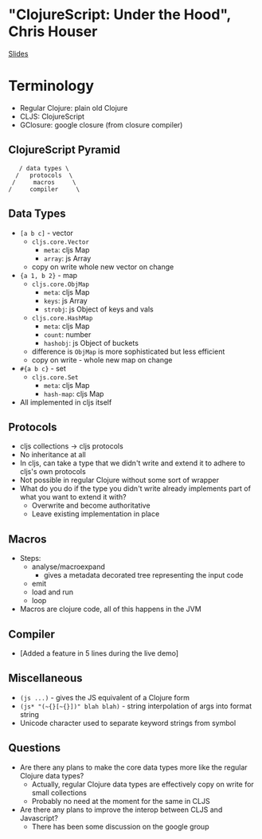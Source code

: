 # "ClojureScript: Under the Hood", Chris Houser #
[Slides](../2011-slides/chouser-clojurescript.svg)

# Terminology #
   * Regular Clojure: plain old Clojure
   * CLJS: ClojureScript
   * GClosure: google closure (from closure compiler)

## ClojureScript Pyramid ##
```
   / data types \
  /   protocols  \
 /     macros     \
/     compiler     \
```

## Data Types ##
   * `[a b c]` - vector
      * `cljs.core.Vector`
         * `meta`: cljs Map
         * `array`: js Array
      * copy on write whole new vector on change
   * `{a 1, b 2}` - map
      * `cljs.core.ObjMap`
         * `meta`: cljs Map
         * `keys`: js Array
         * `strobj`: js Object of keys and vals
      * `cljs.core.HashMap`
         * `meta`: cljs Map
         * `count`: number
         * `hashobj`: js Object of buckets
      * difference is `ObjMap` is more sophisticated but less efficient
      * copy on write - whole new map on change
   * `#{a b c}` - set
      * `cljs.core.Set`
         * `meta`: cljs Map
         * `hash-map`: cljs Map
   * All implemented in cljs itself

## Protocols ##
   * cljs collections -> cljs protocols
   * No inheritance at all
   * In cljs, can take a type that we didn't write and extend it to adhere to cljs's own protocols
   * Not possible in regular Clojure without some sort of wrapper
   * What do you do if the type you didn't write already implements part of what you want to extend it with?
      * Overwrite and become authoritative
      * Leave existing implementation in place

## Macros ##
   * Steps:
      * analyse/macroexpand
         * gives a metadata decorated tree representing the input code
      * emit
      * load and run
      * loop
   * Macros are clojure code, all of this happens in the JVM

## Compiler ##
   * [Added a feature in 5 lines during the live demo]

## Miscellaneous ##
   * `(js ...)` - gives the JS equivalent of a Clojure form
   * `(js* "(~{}[~{}])" blah blah)` - string interpolation of args into format string
   * Unicode character used to separate keyword strings from symbol

## Questions ##
   * Are there any plans to make the core data types more like the regular Clojure data types?
      * Actually, regular Clojure data types are effectively copy on write for small collections
      * Probably no need at the moment for the same in CLJS
   * Are there any plans to improve the interop between CLJS and Javascript?
      * There has been some discussion on the google group


